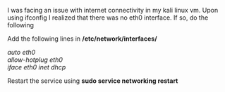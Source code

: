I was facing an issue with internet connectivity in my kali linux vm. Upon using ifconfig  I realized that there was no eth0 interface.
If so, do the following

Add the following lines in <b>/etc/network/interfaces/</b>

<i>auto eth0 <br>
allow-hotplug eth0 <br>
iface eth0 inet dhcp </i>

Restart the service using <b> sudo service networking restart </b>
